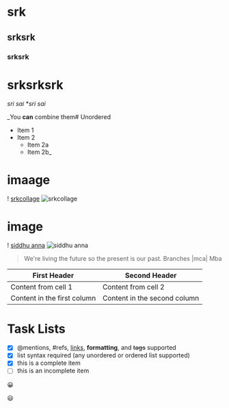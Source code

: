 # srk
## srksrk
### srksrk
# srksrksrk
*sri sai*
**sri sai*

_You **can** combine them# Unordered
* Item 1
* Item 2
  * Item 2a
  * Item 2b_


# imaage
! [srkcollage](https://srkit.in/img/logo2.png)
![srkcollage](https://srkit.in/img/logo2.png)

# image
! [siddhu anna](https://www.google.com/imgres?imgurl=https%3A%2F%2Fwww.nameslook.com%2Fnames%2Fsiddhu-nameslook.jpg&imgrefurl=https%3A%2F%2Fwww.nameslook.com%2Fsiddhu%2F&tbnid=MrI9QCW1deVeoM&vet=12ahUKEwiK7bjLj_juAhU6jEsFHUCrBtYQMygBegUIARCqAQ..i&docid=pth7HHGqRdzosM&w=600&h=338&q=siddhu%20names&ved=2ahUKEwiK7bjLj_juAhU6jEsFHUCrBtYQMygBegUIARCqAQ)
![siddhu anna](https://www.google.com/imgres?imgurl=https%3A%2F%2Fwww.nameslook.com%2Fnames%2Fsiddhu-nameslook.jpg&imgrefurl=https%3A%2F%2Fwww.nameslook.com%2Fsiddhu%2F&tbnid=MrI9QCW1deVeoM&vet=12ahUKEwiK7bjLj_juAhU6jEsFHUCrBtYQMygBegUIARCqAQ..i&docid=pth7HHGqRdzosM&w=600&h=338&q=siddhu%20names&ved=2ahUKEwiK7bjLj_juAhU6jEsFHUCrBtYQMygBegUIARCqAQ)

> We're living the future so
> the present is our past.
Branches |mca| Mba


First Header | Second Header
------------ | -------------
Content from cell 1 | Content from cell 2
Content in the first column | Content in the second column

# Task Lists
- [x] @mentions, #refs, [links](), **formatting**, and <del>tags</del> supported
- [x] list syntax required (any unordered or ordered list supported)
- [x] this is a complete item
- [ ] this is an incomplete item

:grinning:

:smiley:
